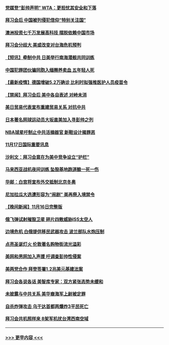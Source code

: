 #### [党媒登“彭帅声明” WTA：更担忧其安全和下落](../pages/prog202/a103271130.md?t=11180650) 
#### [拜习会后 中国被列侵犯信仰“特别关注国”](../pages/prog202/a103270944.md?t=11180650) 
#### [澳洲投资七千万发展高科技 摆脱依赖中国市场](../pages/prog202/a103270985.md?t=11180650) 
#### [拜习会分歧大 美或改变对台海危机预判](../pages/prog202/a103270988.md?t=11180650) 
#### [【短讯】牵制中共 日美举行南海潜舰共同训练](../pages/prog202/a103270982.md?t=11180650) 
#### [中国犯罪团伙骗同胞入缅圈养卖血 五年轻人死](../pages/prog202/a103270975.md?t=11180650) 
#### [【最新疫情】德国增破5.2万确诊  比利时拟强推医护人员疫苗令](../pages/prog202/a103270970.md?t=11180650) 
#### [【禁闻】拜习会后 美中各自表述 对峙未消](../pages/prog202/a103270965.md?t=11180650) 
#### [美日贸易代表宣布重建贸易关系  对抗中共](../pages/prog202/a103270892.md?t=11180650) 
#### [日本著名网球运动员大坂直美加入寻彭帅之列](../pages/prog202/a103270840.md?t=11180650) 
#### [NBA球星吁制止中共活摘器官 新鞋设计揭罪恶](../pages/prog202/a103270767.md?t=11180650) 
#### [11月17日国际重要讯息](../pages/prog202/a103270773.md?t=11180650) 
#### [沙利文：拜习会意在为美中竞争设立“护栏”](../pages/prog202/a103270737.md?t=11180650) 
#### [马来西亚战机夜间训练 坠毁基地跑道酿一死一伤](../pages/prog202/a103270703.md?t=11180650) 
#### [华邮：白宫将宣布外交抵制北京冬奥](../pages/prog202/a103270674.md?t=11180650) 
#### [尼加拉瓜大选遭形容为“闹剧” 美再祭入境禁令](../pages/prog202/a103270627.md?t=11180650) 
#### [【晚间新闻】11月16日完整版](../pages/prog202/a103270519.md?t=11180650) 
#### [俄飞弹试射摧毁卫星 碎片四散威胁ISS太空人](../pages/prog202/a103270538.md?t=11180650) 
#### [边境危机 白俄提供移民武器攻击 波兰部队水炮压制](../pages/prog202/a103270444.md?t=11180650) 
#### [点亮圣诞灯火 伦敦著名购物街流光溢彩](../pages/prog202/a103270360.md?t=11180650) 
#### [美网和男网加入声援 吁调查彭帅性侵案](../pages/prog202/a103270342.md?t=11180650) 
#### [美两党合作 拜登签署1.2兆美元基建法案](../pages/prog202/a103270313.md?t=11180650) 
#### [拜习会各说各话 美智库专家：双方紧张态势未缓和](../pages/prog202/a103270372.md?t=11180650) 
#### [未披露与中共关系 美华裔海军上尉被定罪](../pages/prog202/a103270291.md?t=11180650) 
#### [自杀炸弹攻击 乌干达首都两爆炸3平民死亡](../pages/prog202/a103270311.md?t=11180650) 
#### [拜习会共机照样来 8架军机扰台湾西南空域](../pages/prog202/a103270065.md?t=11180650) 

----
#### [ >>> 更早内容 <<< ](../indexes/prog202-earlier.md)
